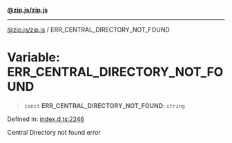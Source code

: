 [**@zip.js/zip.js**](../README.md)

***

[@zip.js/zip.js](../globals.md) / ERR\_CENTRAL\_DIRECTORY\_NOT\_FOUND

# Variable: ERR\_CENTRAL\_DIRECTORY\_NOT\_FOUND

> `const` **ERR\_CENTRAL\_DIRECTORY\_NOT\_FOUND**: `string`

Defined in: [index.d.ts:2246](https://github.com/gildas-lormeau/zip.js/blob/0ff014cd43c06ee35ed26f2c2f89837d8f86c870/index.d.ts#L2246)

Central Directory not found error
